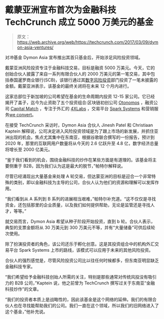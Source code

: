 # 戴蒙亚洲宣布首次为金融科技 TechCrunch 成立 5000 万美元的基金

> 原文：<https://web.archive.org/web/https://techcrunch.com/2017/03/09/dymon-asia-ventures/>

对冲基金 Dymon Asia 宣布推出其首只基金后，开始涉足风险投资领域。

戴蒙亚洲风险投资专注于金融科技交易，目标是融资 5000 万美元。今天，它的创始合伙人披露了来自一系列有限合伙人的 2000 万美元的第一笔交易，其中包括泰国暹罗商业银行(SCB)，该银行通过其[数字风险投资](https://web.archive.org/web/20221207094221/http://dv.co.th/)部门投资了一笔未披露的金额。戴蒙亚洲表示，该基金的最终关闭将在未来 12 个月内进行。

这家总部位于新加坡的公司希望在基金的生命周期内投资 12-15 家公司。它已经揭开了盖子，迄今为止资助了五个投资组合:区块链初创公司 [Otonomos](https://web.archive.org/web/20221207094221/https://www.otonomos.com/) ，融资公司 [Capital Match](https://web.archive.org/web/20221207094221/https://www.capital-match.com/) ，专注于外汇的 [4XLabs](https://web.archive.org/web/20221207094221/https://www.4xlabs.co/) ，交易平台 [Spark Systems](https://web.archive.org/web/20221207094221/http://sparksystems.sg/) 和营销服务[we convert](https://web.archive.org/web/20221207094221/https://www.weconvene.com/)。

在接受 TechCrunch 采访时，Dymon Asia 合伙人 Jinesh Patel 和 Christiaan Kaptein 解释说，公司决定进入风险投资领域是为了跟上市场的新发展，并抓住亚洲出现的机会。焦点尤其集中在东南亚，根据谷歌联合撰写的一份报告，预计到 2020 年，那里的互联网用户数量将从今天的 2.6 亿跃升至 4.8 亿，数字经济总量将增长至 2000 亿美元。

“鉴于我们看到的机会，围绕金融科技的炒作在某些方面是有道理的。该基金将主要侧重于 B2B，因为我们认为这是最大的脱节，”帕特尔解释说。

尽管已经涌现出大量基金来处理 A 轮交易，但达蒙亚洲的目标是迎合一个非常特殊的类别，即以金融科技为主导的公司，合伙人认为他们的资源和理解可以发挥作用。

“我们看到从 A 系列到 B 系列的进展相当艰难，”帕特尔补充道。“这不仅仅是寻找资金，还包括那里的企业质量，以及我们如何提供帮助，无论是监管还是寻找人才，等等。”

就交易而言，Dymon Asia 希望从种子阶段开始投资，直到 b 轮。合伙人表示，典型的支票金额将从 30 万美元到 300 万美元不等，并有“大量储备”可供后续轮次使用。

除了扮演投资者的角色，该公司还乐于孵化创意。这是其投资组合中的机构外汇交易平台 Spark Systems 上市的路线，该模式可以应用于未来的其他风险投资。

合伙人的强烈感觉是，尽管风险投资公司比以往任何时候都多，但东南亚明显缺乏金融科技专家。

“我们希望给予金融科技创始人所需的关注，特别是那些通常对传统风投没有吸引力的 B2B 公司，”Kaptein 说，他之前曾为 TechCrunch 撰写过关于东南亚“金融科技炒作”的文章。

“我们的投资者本质上是战略性的，因此该基金是这个网络的延伸。我们的有限合伙人也在寻找能帮助我们的公司。我们一直在这个领域，所以我们的旧网络进入了这个基金，”他补充说。